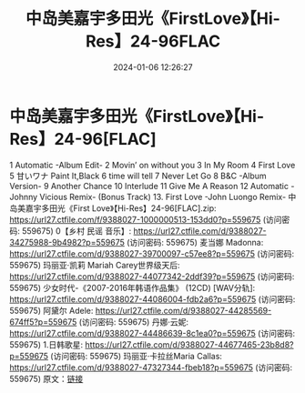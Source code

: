 ﻿---
title: 中岛美嘉宇多田光《FirstLove》【Hi-Res】24-96FLAC
date: 2024-01-06 12:26:27
categories: 外语音乐
tags: 外语音乐
---
# 中岛美嘉宇多田光《FirstLove》【Hi-Res】24-96[FLAC]

1 Automatic -Album Edit-
2 Movin’ on without you
3 In My Room
4 First Love
5 甘いワナ Paint It,Black
6 time will tell
7 Never Let Go
8 B&C -Album Version-
9 Another Chance
10 Interlude
11 Give Me A Reason
12 Automatic -Johnny Vicious Remix- (Bonus Track)
13. First Love -John Luongo Remix-
中岛美嘉宇多田光《First Love》【Hi-Res】24-96[FLAC].zip: https://url27.ctfile.com/f/9388027-1000000513-153dd0?p=559675
(访问密码: 559675)
0【乡村 民谣 音乐】: https://url27.ctfile.com/d/9388027-34275988-9b4982?p=559675
(访问密码: 559675)
麦当娜 Madonna: https://url27.ctfile.com/d/9388027-39700097-c57ee8?p=559675
(访问密码: 559675)
玛丽亚·凯莉 Mariah Carey世界级天后: https://url27.ctfile.com/d/9388027-44077342-2ddf39?p=559675
(访问密码: 559675)
少女时代-《2007-2016年韩语作品集》 (12CD) [WAV分轨]: https://url27.ctfile.com/d/9388027-44086004-fdb2a6?p=559675
(访问密码: 559675)
阿黛尔 Adele: https://url27.ctfile.com/d/9388027-44285569-674ff5?p=559675
(访问密码: 559675)
丹娜·云妮: https://url27.ctfile.com/d/9388027-44486639-8c1ea0?p=559675
(访问密码: 559675)
1.日韩歌星: https://url27.ctfile.com/d/9388027-44677465-23b8d8?p=559675
(访问密码: 559675)
玛丽亚·卡拉丝Maria Callas: https://url27.ctfile.com/d/9388027-47327344-fbeb18?p=559675
(访问密码: 559675)
原文：[链接](https://blog.sina.com.cn/s/blog_1647c7e760103143w.html)